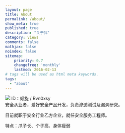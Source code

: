 ```yaml
---
layout: page
title: About
permalink: /about/
show_meta: true
published: true
description: "关于我"
category: views
comments: false
mathjax: false
noindex: false
sitemap:
    priority: 0.7
    changefreq: 'monthly'
    lastmod: 2016-02-13
# tags will be used as html meta keywords.    
tags:
  - "about"
---
```


<img src="https://avatars0.githubusercontent.com/u/19944759?s=150&v=4" />
ID：倾旋 / Rvn0xsy<br>
安全从业者，爱好安全产品开发，负责渗透测试及漏洞研究。

目前就职于安全行业乙方企业，就任安全服务工程师。

特点：爪子长、个子高、身体瘦弱

<!-- 彩蛋：Hello Word !! -->